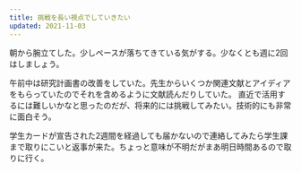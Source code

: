 ```yaml
---
title: 挑戦を長い視点でしていきたい
updated: 2021-11-03
---
```


朝から腕立てした。少しペースが落ちてきている気がする。少なくとも週に2回はしましょう。

午前中は研究計画書の改善をしていた。先生からいくつか関連文献とアイディアをもらっていたのでそれを含めるように文献読んだりしていた。
直近で活用するには難しいかなと思ったのだが、将来的には挑戦してみたい。技術的にも非常に面白そう。

学生カードが宣告された2週間を経過しても届かないので連絡してみたら学生課まで取りにこいと返事が来た。ちょっと意味が不明だがまあ明日時間あるので取りに行く。
